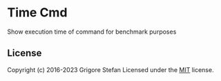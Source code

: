# Time Cmd

Show execution time of command for benchmark purposes

## License

Copyright (c) 2016-2023 Grigore Stefan
Licensed under the [MIT](LICENSE) license.
